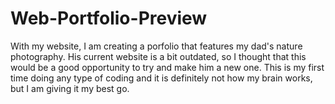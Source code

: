# Web-Portfolio-Preview
With my website, I am creating a porfolio that features my dad's nature photography. His current website is a bit outdated, so I thought that this would be a good opportunity to try and make him a new one. This is my first time doing any type of coding and it is definitely not how my brain works, but I am giving it my best go.
